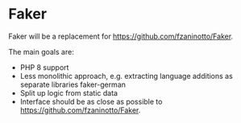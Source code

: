 # Faker
Faker will be a replacement for https://github.com/fzaninotto/Faker.

The main goals are:
- PHP 8 support
- Less monolithic approach, e.g. extracting language additions as separate libraries faker-german
- Split up logic from static data
- Interface should be as close as possible to https://github.com/fzaninotto/Faker.
